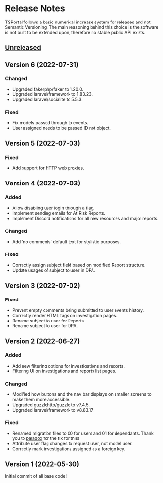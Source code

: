 # Release Notes

TSPortal follows a basic numerical increase system for releases and not Semantic Versioning.
The main reasoning behind this choice is the software is not built to be extended upon, therefore no stable public API exists.

## [Unreleased](https://github.com/miraheze/TSPortal/compare/v6...master)

## Version 6 (2022-07-31)

### Changed

- Upgraded fakerphp/faker to 1.20.0.
- Upgraded laravel/framework to 1.83.23.
- Upgraded laravel/socialite to 5.5.3.

### Fixed

- Fix models passed through to events.
- User assigned needs to be passed ID not object.

## Version 5 (2022-07-03)

### Fixed

- Add support for HTTP web proxies.

## Version 4 (2022-07-03)

### Added

- Allow disabling user login through a flag.
- Implement sending emails for At Risk Reports.
- Implement Discord notifications for all new resources and major reports.

### Changed

- Add 'no comments' default text for stylistic purposes.

### Fixed

- Correctly assign subject field based on modified Report structure.
- Update usages of subject to user in DPA.

## Version 3 (2022-07-02)

### Fixed

- Prevent empty comments being submitted to user events history.
- Correctly render HTML tags on investigation pages.
- Rename subject to user for Reports.
- Rename subject to user for DPA.

## Version 2 (2022-06-27)

### Added

- Add new filtering options for investigations and reports.
- Filtering UI on investigations and reports list pages.

### Changed

- Modified how buttons and the nav bar displays on smaller screens to make them more accessible.
- Upgraded guzzlehttp/guzzle to v7.4.5.
- Upgraded laravel/framework to v8.83.17.

### Fixed

- Renamed migration files to 00 for users and 01 for dependants. Thank you to [paladox](https://github.com/paladox) for the fix for this!
- Attribute user flag changes to request user, not model user.
- Correctly mark investigations.assigned as a foreign key.

## Version 1 (2022-05-30)

Initial commit of all base code!

